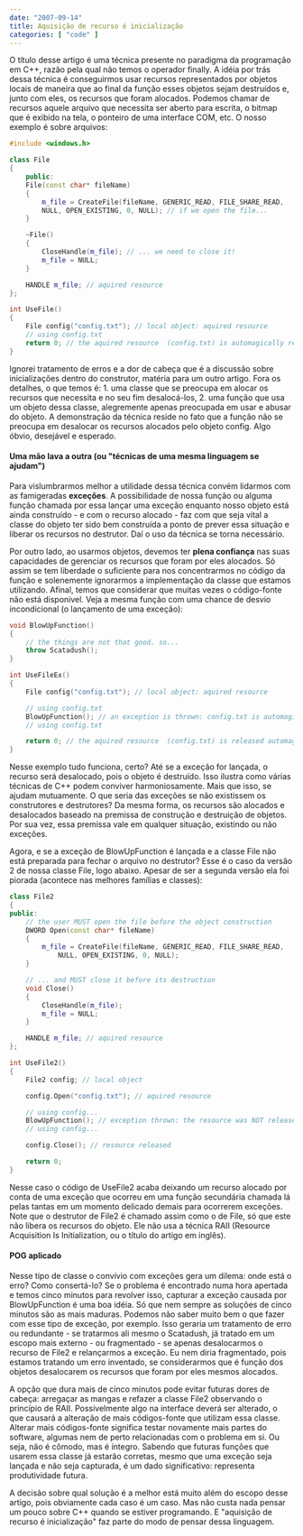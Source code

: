 ```yaml
---
date: "2007-09-14"
title: Aquisição de recurso é inicialização
categories: [ "code" ]
---
```

O título desse artigo é uma técnica presente no paradigma da programação em C++, razão pela qual não temos o operador finally. A idéia por trás dessa técnica é conseguirmos usar recursos representados por objetos locais de maneira que ao final da função esses objetos sejam destruídos e, junto com eles, os recursos que foram alocados. Podemos chamar de recursos aquele arquivo que necessita ser aberto para escrita, o bitmap que é exibido na tela, o ponteiro de uma interface COM, etc. O nosso exemplo é sobre arquivos:

```cpp
#include <windows.h>

class File
{
	public:
	File(const char* fileName)
	{
		m_file = CreateFile(fileName, GENERIC_READ, FILE_SHARE_READ, 
		NULL, OPEN_EXISTING, 0, NULL); // if we open the file...
	}

	~File()
	{
		CloseHandle(m_file); // ... we need to close it!
		m_file = NULL;
	}

	HANDLE m_file; // aquired resource
};

int UseFile()
{
	File config("config.txt"); // local object: aquired resource
	// using config.txt
	return 0; // the aquired resource  (config.txt) is automagically released
} 

```

Ignorei tratamento de erros e a dor de cabeça que é a discussão sobre inicializações dentro do construtor, matéria para um outro artigo. Fora os detalhes, o que temos é: 1. uma classe que se preocupa em alocar os recursos que necessita e no seu fim desalocá-los, 2. uma função que usa um objeto dessa classe, alegremente apenas preocupada em usar e abusar do objeto. A demonstração da técnica reside no fato que a função não se preocupa em desalocar os recursos alocados pelo objeto config. Algo óbvio, desejável e esperado.

#### Uma mão lava a outra (ou "técnicas de uma mesma linguagem se ajudam")

Para vislumbrarmos melhor a utilidade dessa técnica convém lidarmos com as famigeradas **exceções**. A possibilidade de nossa função ou alguma função chamada por essa lançar uma exceção enquanto nosso objeto está ainda construído - e com o recurso alocado - faz com que seja vital a classe do objeto ter sido bem construída a ponto de prever essa situação e liberar os recursos no destrutor. Daí o uso da técnica se torna necessário.

Por outro lado, ao usarmos objetos, devemos ter **plena confiança** nas suas capacidades de gerenciar os recursos que foram por eles alocados. Só assim se tem liberdade o suficiente para nos concentrarmos no código da função e solenemente ignorarmos a implementação da classe que estamos utilizando. Afinal, temos que considerar que muitas vezes o código-fonte não está disponível. Veja a mesma função com uma chance de desvio incondicional (o lançamento de uma exceção):

```cpp
void BlowUpFunction()
{
	// the things are not that good. so...
	throw Scatadush();
}

int UseFileEx()
{
	File config("config.txt"); // local object: aquired resource

	// using config.txt
	BlowUpFunction(); // an exception is thrown: config.txt is automagically released
	// using config.txt

	return 0; // the aquired resource  (config.txt) is released automagically
} 

```

Nesse exemplo tudo funciona, certo? Até se a exceção for lançada, o recurso será desalocado, pois o objeto é destruído. Isso ilustra como várias técnicas de C++ podem conviver harmoniosamente. Mais que isso, se ajudam mutuamente. O que seria das exceções se não existissem os construtores e destrutores? Da mesma forma, os recursos são alocados e desalocados baseado na premissa de construção e destruição de objetos. Por sua vez, essa premissa vale em qualquer situação, existindo ou não exceções.

Agora, e se a exceção de BlowUpFunction é lançada e a classe File não está preparada para fechar o arquivo no destrutor? Esse é o caso da versão 2 de nossa classe File, logo abaixo. Apesar de ser a segunda versão ela foi piorada (acontece nas melhores famílias e classes):

```cpp
class File2
{
public:
	// the user MUST open the file before the object construction
	DWORD Open(const char* fileName)
	{
		m_file = CreateFile(fileName, GENERIC_READ, FILE_SHARE_READ, 
			NULL, OPEN_EXISTING, 0, NULL);
	}

	// ... and MUST close it before its destruction
	void Close()
	{
		CloseHandle(m_file);
		m_file = NULL;
	}

	HANDLE m_file; // aquired resource
};

int UseFile2()
{
	File2 config; // local object

	config.Open("config.txt"); // aquired resource

	// using config...
	BlowUpFunction(); // exception thrown: the resource was NOT released
	// using config...

	config.Close(); // resource released

	return 0;
} 

```

Nesse caso o código de UseFile2 acaba deixando um recurso alocado por conta de uma exceção que ocorreu em uma função secundária chamada lá pelas tantas em um momento delicado demais para ocorrerem exceções. Note que o destrutor de File2 é chamado assim como o de File, só que este não libera os recursos do objeto. Ele não usa a técnica RAII (Resource Acquisition Is Initialization, ou o título do artigo em inglês).

#### POG aplicado

Nesse tipo de classe o convívio com exceções gera um dilema: onde está o erro? Como consertá-lo? Se o problema é encontrado numa hora apertada e temos cinco minutos para revolver isso, capturar a exceção causada por BlowUpFunction é uma boa idéia. Só que nem sempre as soluções de cinco minutos são as mais maduras. Podemos não saber muito bem o que fazer com esse tipo de exceção, por exemplo. Isso geraria um tratamento de erro ou redundante - se tratarmos ali mesmo o Scatadush, já tratado em um escopo mais externo - ou fragmentado - se apenas desalocarmos o recurso de File2 e relançarmos a exceção. Eu nem diria fragmentado, pois estamos tratando um erro inventado, se considerarmos que é função dos objetos desalocarem os recursos que foram por eles mesmos alocados.

A opção que dura mais de cinco minutos pode evitar futuras dores de cabeça: arregaçar as mangas e refazer a classe File2 observando o princípio de RAII. Possivelmente algo na interface deverá ser alterado, o que causará a alteração de mais códigos-fonte que utilizam essa classe. Alterar mais códigos-fonte significa testar novamente mais partes do software, algumas nem de perto relacionadas com o problema em si. Ou seja, não é cômodo, mas é íntegro. Sabendo que futuras funções que usarem essa classe já estarão corretas, mesmo que uma exceção seja lançada e não seja capturada, é um dado significativo: representa produtividade futura.

A decisão sobre qual solução é a melhor está muito além do escopo desse artigo, pois obviamente cada caso é um caso. Mas não custa nada pensar um pouco sobre C++ quando se estiver programando. E "aquisição de recurso é inicialização" faz parte do modo de pensar dessa linguagem.
